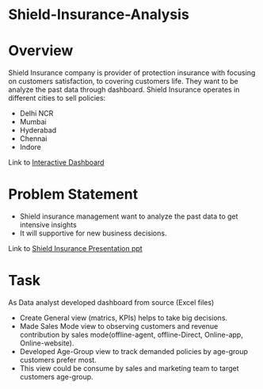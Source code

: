 # Shield-Insurance-Analysis

# Overview
Shield Insurance company is provider of protection insurance with focusing on customers satisfaction, to covering customers life. They want to be analyze the past data through dashboard.
Shield Insurance operates in different cities to sell policies:
- Delhi NCR
- Mumbai 
- Hyderabad
- Chennai
- Indore

Link to [Interactive Dashboard](https://app.powerbi.com/groups/me/list?experience=power-bi)

# Problem Statement
- Shield insurance management want to analyze the past data to get intensive insights
- It will supportive for new business decisions.
  
Link to [Shield Insurance Presentation ppt](https://app.powerbi.com/groups/me/list?experience=power-bi)

# Task
As Data analyst developed dashboard from source (Excel files)
- Create General view (matrics, KPIs) helps to take big decisions.
- Made Sales Mode view to observing customers and revenue contribution by sales mode(offline-agent, offline-Direct, Online-app, Online-website).
- Developed Age-Group view to track demanded policies by age-group customers prefer most.
- This view could be consume by sales and marketing team to target customers age-group.



